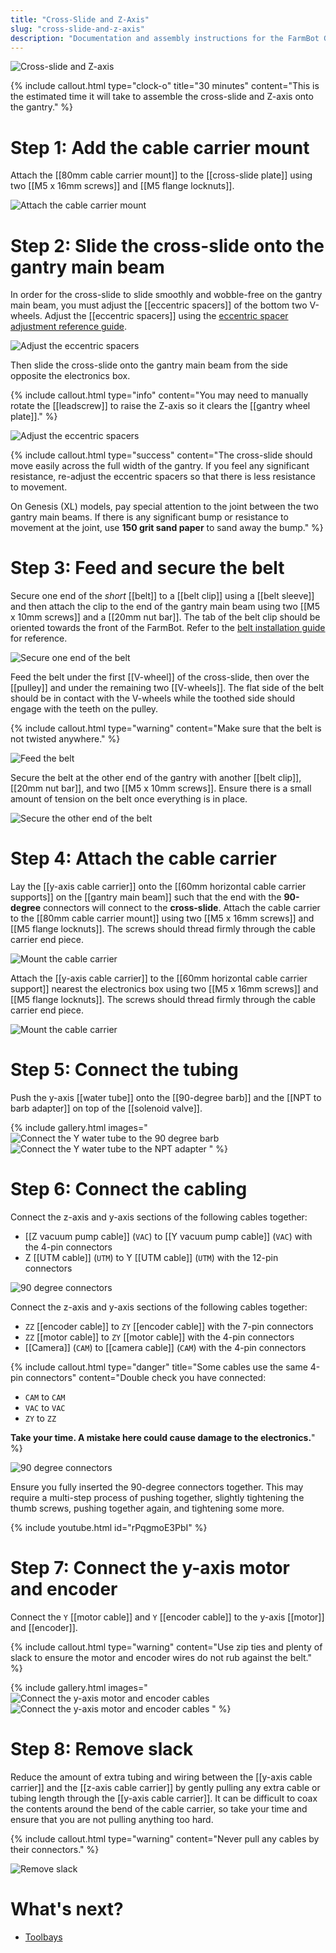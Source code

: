 ```yaml
---
title: "Cross-Slide and Z-Axis"
slug: "cross-slide-and-z-axis"
description: "Documentation and assembly instructions for the FarmBot Genesis cross-slide and Z-axis"
---
```


![Cross-slide and Z-axis](_images/cross_slide_and_z_axis.png)

{%
include callout.html
type="clock-o"
title="30 minutes"
content="This is the estimated time it will take to assemble the cross-slide and Z-axis onto the gantry."
%}

# Step 1: Add the cable carrier mount

Attach the [[80mm cable carrier mount]] to the [[cross-slide plate]] using two [[M5 x 16mm screws]] and [[M5 flange locknuts]].

![Attach the cable carrier mount](_images/cross_slide_cable_carrier_mount.png)

# Step 2: Slide the cross-slide onto the gantry main beam

In order for the cross-slide to slide smoothly and wobble-free on the gantry main beam, you must adjust the [[eccentric spacers]] of the bottom two V-wheels. Adjust the [[eccentric spacers]] using the [eccentric spacer adjustment reference guide](../extras/reference/eccentric-spacer-adjustment.md).

![Adjust the eccentric spacers](_images/adjust_cross-slide_eccentric_spacers.png)

Then slide the cross-slide onto the gantry main beam from the side opposite the electronics box.

{%
include callout.html
type="info"
content="You may need to manually rotate the [[leadscrew]] to raise the Z-axis so it clears the [[gantry wheel plate]]."
%}

![Adjust the eccentric spacers](_images/cross_slide_on_gantry.png)

{%
include callout.html
type="success"
content="The cross-slide should move easily across the full width of the gantry. If you feel any significant resistance, re-adjust the eccentric spacers so that there is less resistance to movement.

On Genesis (XL) models, pay special attention to the joint between the two gantry main beams. If there is any significant bump or resistance to movement at the joint, use **150 grit sand paper** to sand away the bump."
%}

# Step 3: Feed and secure the belt

Secure one end of the *short* [[belt]] to a [[belt clip]] using a [[belt sleeve]] and then attach the clip to the end of the gantry main beam using two [[M5 x 10mm screws]] and a [[20mm nut bar]]. The tab of the belt clip should be oriented towards the front of the FarmBot. Refer to the [belt installation guide](../extras/reference/belt-installation.md) for reference.

![Secure one end of the belt](_images/y_axis_belt_beginning.png)

Feed the belt under the first [[V-wheel]] of the cross-slide, then over the [[pulley]] and under the remaining two [[V-wheels]]. The flat side of the belt should be in contact with the V-wheels while the toothed side should engage with the teeth on the pulley.

{%
include callout.html
type="warning"
content="Make sure that the belt is not twisted anywhere."
%}

![Feed the belt](_images/y_axis_belt_around_pulley.png)

Secure the belt at the other end of the gantry with another [[belt clip]], [[20mm nut bar]], and two [[M5 x 10mm screws]]. Ensure there is a small amount of tension on the belt once everything is in place.

![Secure the other end of the belt](_images/y_axis_belt_end.png)

# Step 4: Attach the cable carrier

Lay the [[y-axis cable carrier]] onto the [[60mm horizontal cable carrier supports]] on the [[gantry main beam]] such that the end with the **90-degree** connectors will connect to the **cross-slide**. Attach the cable carrier to the [[80mm cable carrier mount]] using two [[M5 x 16mm screws]] and [[M5 flange locknuts]]. The screws should thread firmly through the cable carrier end piece.

![Mount the cable carrier](_images/attach_y_cc_1.png)

Attach the [[y-axis cable carrier]] to the [[60mm horizontal cable carrier support]] nearest the electronics box using two [[M5 x 16mm screws]] and [[M5 flange locknuts]]. The screws should thread firmly through the cable carrier end piece.

![Mount the cable carrier](_images/attach_y_cc_2.png)

# Step 5: Connect the tubing

Push the y-axis [[water tube]] onto the [[90-degree barb]] and the [[NPT to barb adapter]] on top of the [[solenoid valve]].

{% include gallery.html images="
![Connect the Y water tube to the 90 degree barb](_images/connect_y_water_tube_1.png)
![Connect the Y water tube to the NPT adapter](_images/connect_y_water_tube_2.png)
" %}

# Step 6: Connect the cabling

Connect the z-axis and y-axis sections of the following cables together:

  * [[Z vacuum pump cable]] (`VAC`) to [[Y vacuum pump cable]] (`VAC`) with the 4-pin connectors
  * Z [[UTM cable]] (`UTM`) to Y [[UTM cable]] (`UTM`) with the 12-pin connectors

![90 degree connectors](_images/90_degree_connectors_1.png)

Connect the z-axis and y-axis sections of the following cables together:

  * `ZZ` [[encoder cable]] to `ZY` [[encoder cable]] with the 7-pin connectors
  * `ZZ` [[motor cable]] to `ZY` [[motor cable]] with the 4-pin connectors
  * [[Camera]] (`CAM`) to [[camera cable]] (`CAM`) with the 4-pin connectors

{%
include callout.html
type="danger"
title="Some cables use the same 4-pin connectors"
content="Double check you have connected:

* `CAM` to `CAM`
* `VAC` to `VAC`
* `ZY` to `ZZ`

**Take your time. A mistake here could cause damage to the electronics.**"
%}

![90 degree connectors](_images/90_degree_connectors_2.png)

Ensure you fully inserted the 90-degree connectors together. This may require a multi-step process of pushing together, slightly tightening the thumb screws, pushing together again, and tightening some more.

{% include youtube.html id="rPqgmoE3PbI" %}

# Step 7: Connect the y-axis motor and encoder

Connect the `Y` [[motor cable]] and `Y` [[encoder cable]] to the y-axis [[motor]] and [[encoder]].

{%
include callout.html
type="warning"
content="Use zip ties and plenty of slack to ensure the motor and encoder wires do not rub against the belt."
%}

{% include gallery.html images="
![Connect the y-axis motor and encoder cables](_images/feed_y_cables_1.png)
![Connect the y-axis motor and encoder cables](_images/feed_y_cables_2.png)
" %}

# Step 8: Remove slack

Reduce the amount of extra tubing and wiring between the [[y-axis cable carrier]] and the [[z-axis cable carrier]] by gently pulling any extra cable or tubing length through the [[y-axis cable carrier]]. It can be difficult to coax the contents around the bend of the cable carrier, so take your time and ensure that you are not pulling anything too hard.

{%
include callout.html
type="warning"
content="Never pull any cables by their connectors."
%}

![Remove slack](_images/remove_y_z_slack.png)

# What's next?

 * [Toolbays](toolbays.md)
